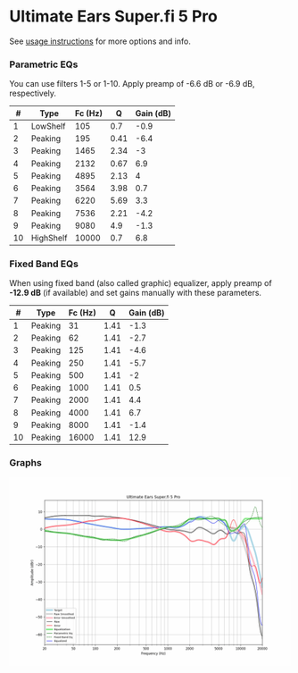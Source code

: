 # Ultimate Ears Super.fi 5 Pro
See [usage instructions](https://github.com/jaakkopasanen/AutoEq#usage) for more options and info.

### Parametric EQs
You can use filters 1-5 or 1-10. Apply preamp of -6.6 dB or -6.9 dB, respectively.

|   # | Type      |   Fc (Hz) |    Q |   Gain (dB) |
|-----|-----------|-----------|------|-------------|
|   1 | LowShelf  |       105 | 0.7  |        -0.9 |
|   2 | Peaking   |       195 | 0.41 |        -6.4 |
|   3 | Peaking   |      1465 | 2.34 |        -3   |
|   4 | Peaking   |      2132 | 0.67 |         6.9 |
|   5 | Peaking   |      4895 | 2.13 |         4   |
|   6 | Peaking   |      3564 | 3.98 |         0.7 |
|   7 | Peaking   |      6220 | 5.69 |         3.3 |
|   8 | Peaking   |      7536 | 2.21 |        -4.2 |
|   9 | Peaking   |      9080 | 4.9  |        -1.3 |
|  10 | HighShelf |     10000 | 0.7  |         6.8 |

### Fixed Band EQs
When using fixed band (also called graphic) equalizer, apply preamp of **-12.9 dB** (if available) and set gains manually with these parameters.

|   # | Type    |   Fc (Hz) |    Q |   Gain (dB) |
|-----|---------|-----------|------|-------------|
|   1 | Peaking |        31 | 1.41 |        -1.3 |
|   2 | Peaking |        62 | 1.41 |        -2.7 |
|   3 | Peaking |       125 | 1.41 |        -4.6 |
|   4 | Peaking |       250 | 1.41 |        -5.7 |
|   5 | Peaking |       500 | 1.41 |        -2   |
|   6 | Peaking |      1000 | 1.41 |         0.5 |
|   7 | Peaking |      2000 | 1.41 |         4.4 |
|   8 | Peaking |      4000 | 1.41 |         6.7 |
|   9 | Peaking |      8000 | 1.41 |        -1.4 |
|  10 | Peaking |     16000 | 1.41 |        12.9 |

### Graphs
![](./Ultimate%20Ears%20Super.fi%205%20Pro.png)
